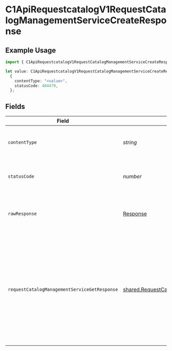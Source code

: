 # C1ApiRequestcatalogV1RequestCatalogManagementServiceCreateResponse

## Example Usage

```typescript
import { C1ApiRequestcatalogV1RequestCatalogManagementServiceCreateResponse } from "conductorone-sdk-typescript/sdk/models/operations";

let value: C1ApiRequestcatalogV1RequestCatalogManagementServiceCreateResponse =
  {
    contentType: "<value>",
    statusCode: 404479,
  };
```

## Fields

| Field                                                                                                                                                                         | Type                                                                                                                                                                          | Required                                                                                                                                                                      | Description                                                                                                                                                                   |
| ----------------------------------------------------------------------------------------------------------------------------------------------------------------------------- | ----------------------------------------------------------------------------------------------------------------------------------------------------------------------------- | ----------------------------------------------------------------------------------------------------------------------------------------------------------------------------- | ----------------------------------------------------------------------------------------------------------------------------------------------------------------------------- |
| `contentType`                                                                                                                                                                 | *string*                                                                                                                                                                      | :heavy_check_mark:                                                                                                                                                            | HTTP response content type for this operation                                                                                                                                 |
| `statusCode`                                                                                                                                                                  | *number*                                                                                                                                                                      | :heavy_check_mark:                                                                                                                                                            | HTTP response status code for this operation                                                                                                                                  |
| `rawResponse`                                                                                                                                                                 | [Response](https://developer.mozilla.org/en-US/docs/Web/API/Response)                                                                                                         | :heavy_check_mark:                                                                                                                                                            | Raw HTTP response; suitable for custom response parsing                                                                                                                       |
| `requestCatalogManagementServiceGetResponse`                                                                                                                                  | [shared.RequestCatalogManagementServiceGetResponse](../../../sdk/models/shared/requestcatalogmanagementservicegetresponse.md)                                                 | :heavy_minus_sign:                                                                                                                                                            | The request catalog management service get response returns a request catalog view with the expanded items in the expanded array indicated by the expand mask in the request. |